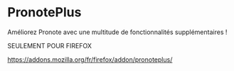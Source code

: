 # PronotePlus
 Améliorez Pronote avec une multitude de fonctionnalités supplémentaires ! 

SEULEMENT POUR FIREFOX

https://addons.mozilla.org/fr/firefox/addon/pronoteplus/
